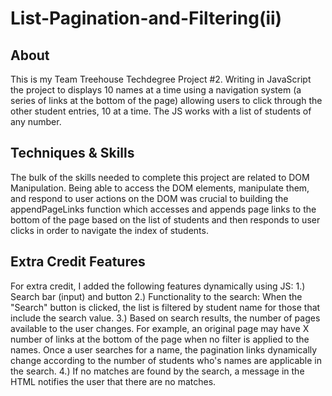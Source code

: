 # List-Pagination-and-Filtering(ii)

## About

This is my Team Treehouse Techdegree Project #2. Writing in JavaScript the project to displays 10 names at a time using a navigation system (a series of links at the bottom of the page) allowing users to click through the other student entries, 10 at a time. The JS works with a list of students of any number.

## Techniques & Skills

The bulk of the skills needed to complete this project are related to DOM Manipulation. Being able to access the DOM elements, manipulate them, and respond to user actions on the DOM was crucial to building the appendPageLinks function which accesses and appends page links to the bottom of the page based on the list of students and then responds to user clicks in order to navigate the index of students.

## Extra Credit Features

For extra credit, I added the following features dynamically using JS:
1.) Search bar (input) and button
2.) Functionality to the search: When the "Search" button is clicked, the list is filtered by student name for those that include the search value.
3.) Based on search results, the number of pages available to the user changes. For example, an original page may have X number of links at the bottom of the page when no filter is applied to the names. Once a user searches for a name, the pagination links dynamically change according to the number of students who's names are applicable in the search.
4.) If no matches are found by the search, a message in the HTML notifies the user that there are no matches.
